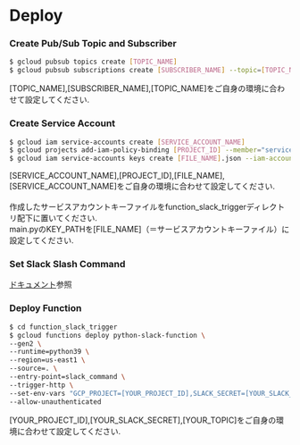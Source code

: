 # Deploy

### Create Pub/Sub Topic and Subscriber
```bash
$ gcloud pubsub topics create [TOPIC_NAME]
$ gcloud pubsub subscriptions create [SUBSCRIBER_NAME] --topic=[TOPIC_NAME]
```
[TOPIC_NAME],[SUBSCRIBER_NAME],[TOPIC_NAME]をご自身の環境に合わせて設定してください.

### Create Service Account
```bash
$ gcloud iam service-accounts create [SERVICE_ACCOUNT_NAME] 
$ gcloud projects add-iam-policy-binding [PROJECT_ID] --member="serviceAccount:[SERVICE_ACCOUNT_NAME]@[PROJECT_ID].iam.gserviceaccount.com" --role="[ROLE]"
$ gcloud iam service-accounts keys create [FILE_NAME].json --iam-account [SERVICE_ACCOUNT_NAME]@[PROJECT_ID].iam.gserviceaccount.com
```
[SERVICE_ACCOUNT_NAME],[PROJECT_ID],[FILE_NAME],[SERVICE_ACCOUNT_NAME]をご自身の環境に合わせて設定してください.<br><br>
作成したサービスアカウントキーファイルをfunction_slack_triggerディレクトリ配下に置いてください.<br>
main.pyのKEY_PATHを[FILE_NAME]（＝サービスアカウントキーファイル）に設定してください.


### Set Slack Slash Command
[ドキュメント](https://cloud.google.com/functions/docs/tutorials/slack?hl=ja#functions-clone-sample-repository-python)参照

### Deploy Function
```bash
$ cd function_slack_trigger
$ gcloud functions deploy python-slack-function \
--gen2 \
--runtime=python39 \
--region=us-east1 \
--source=. \
--entry-point=slack_command \
--trigger-http \
--set-env-vars "GCP_PROJECT=[YOUR_PROJECT_ID],SLACK_SECRET=[YOUR_SLACK_SECRET],PUBSUB_TOPIC=[YOUR_TOPIC]" \
--allow-unauthenticated
```
[YOUR_PROJECT_ID],[YOUR_SLACK_SECRET],[YOUR_TOPIC]をご自身の環境に合わせて設定してください.